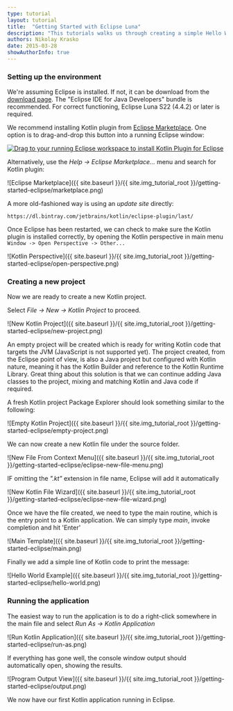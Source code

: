 ```yaml
---
type: tutorial
layout: tutorial
title:  "Getting Started with Eclipse Luna"
description: "This tutorials walks us through creating a simple Hello World application using Eclipse Luna"
authors: Nikolay Krasko
date: 2015-03-28
showAuthorInfo: true
---
```


### Setting up the environment
We're assuming Eclipse is installed. If not, it can be
download from the [download page](https://www.eclipse.org/downloads/). The "Eclipse IDE for Java Developers" bundle is recommended. For correct functioning, Eclipse Luna S22 (4.4.2) or later is required.

We recommend installing Kotlin plugin from [Eclipse Marketplace](http://marketplace.eclipse.org/content/kotlin-plugin-eclipse). 
One option is to drag-and-drop this button into a running Eclipse window:

<a href="http://marketplace.eclipse.org/marketplace-client-intro?mpc_install=2257536" class="drag" title="Drag to your running Eclipse workspace to install Kotlin Plugin for Eclipse"><img src="http://marketplace.eclipse.org/sites/all/themes/solstice/_themes/solstice_marketplace/public/images/btn-install.png" alt="Drag to your running Eclipse workspace to install Kotlin Plugin for Eclipse" /></a> 

Alternatively, use the *Help -> Eclipse Marketplace...* menu and search for Kotlin plugin: 

   ![Eclipse Marketplace]({{ site.baseurl }}/{{ site.img_tutorial_root }}/getting-started-eclipse/marketplace.png)

A more old-fashioned way is using an *update site* directly:

```
https://dl.bintray.com/jetbrains/kotlin/eclipse-plugin/last/
```

Once Eclipse has been restarted, we can check to make sure the Kotlin plugin is installed correctly, by opening the Kotlin perspective
in main menu ``Window -> Open Perspective -> Other...``
    
   ![Kotlin Perspective]({{ site.baseurl }}/{{ site.img_tutorial_root }}/getting-started-eclipse/open-perspective.png)

### Creating a new project
Now we are ready to create a new Kotlin project.

Select *File -> New -> Kotlin Project* to proceed.

   ![New Kotlin Project]({{ site.baseurl }}/{{ site.img_tutorial_root }}/getting-started-eclipse/new-project.png)

An empty project will be created which is ready for writing Kotlin code that targets the JVM (JavaScript is not supported yet).
The project created, from the Eclipse point of view, is also a Java project but configured with Kotlin nature, meaning it has the Kotlin
Builder and reference to the Kotlin Runtime Library. Great thing about this solution is that we can continue adding Java
classes to the project, mixing and matching Kotlin and Java code if required.
   
A fresh Kotlin project Package Explorer should look something similar to the following:

   ![Empty Kotlin Project]({{ site.baseurl }}/{{ site.img_tutorial_root }}/getting-started-eclipse/empty-project.png)

We can now create a new Kotlin file under the source folder.

   ![New File From Context Menu]({{ site.baseurl }}/{{ site.img_tutorial_root }}/getting-started-eclipse/eclipse-new-file-menu.png)
   
IF omitting the *".kt"* extension in file name, Eclipse will add it automatically
   
   ![New Kotlin File Wizard]({{ site.baseurl }}/{{ site.img_tutorial_root }}/getting-started-eclipse/eclipse-new-file-wizard.png)


Once we have the file created, we need to type the main routine, which is the entry point to a Kotlin application. We
can simply type *main*, invoke completion and hit 'Enter'

   ![Main Template]({{ site.baseurl }}/{{ site.img_tutorial_root }}/getting-started-eclipse/main.png)

Finally we add a simple line of Kotlin code to print the message:

   ![Hello World Example]({{ site.baseurl }}/{{ site.img_tutorial_root }}/getting-started-eclipse/hello-world.png)

### Running the application
The easiest way to run the application is to do a right-click somewhere in the main file and select *Run As -> Kotlin Application*

   ![Run Kotlin Application]({{ site.baseurl }}/{{ site.img_tutorial_root }}/getting-started-eclipse/run-as.png)
   
If everything has gone well, the console window output should automatically open, showing the results.

   ![Program Output View]({{ site.baseurl }}/{{ site.img_tutorial_root }}/getting-started-eclipse/output.png)

We now have our first Kotlin application running in Eclipse.

